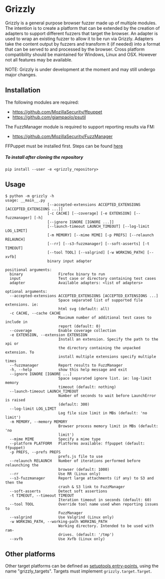 Grizzly
=======

Grizzly is a general purpose browser fuzzer made up of multiple modules.
The intention is to create a platform that can be extended by the creation of adapters to support
different fuzzers that target the browser.
An adapter is used to wrap an existing fuzzer to allow it to be run via Grizzly.
Adapters take the content output by fuzzers and transform it (if needed) into a format that can
be served to and processed by the browser.
Cross platform compatibility should be maintained for Windows, Linux and OSX.
However not all features may be available.

NOTE: Grizzly is under development at the moment and may still undergo major changes.

Installation
------------
The following modules are required:
* https://github.com/MozillaSecurity/ffpuppet
* https://github.com/giampaolo/psutil

The FuzzManager module is required to support reporting results via FM:
 * https://github.com/MozillaSecurity/FuzzManager

FFPuppet must be installed first. Steps can be found [here](https://github.com/MozillaSecurity/ffpuppet#installation)

##### To install after cloning the repository
    pip install --user -e <grizzly_repository>

Usage
-----
```
$ python -m grizzly -h
usage: __main__.py
                   [--accepted-extensions ACCEPTED_EXTENSIONS [ACCEPTED_EXTENSIONS ...]]
                   [-c CACHE] [--coverage] [-e EXTENSION] [--fuzzmanager] [-h]
                   [--ignore IGNORE [IGNORE ...]]
                   [--launch-timeout LAUNCH_TIMEOUT] [--log-limit LOG_LIMIT]
                   [-m MEMORY] [--mime MIME] [-p PREFS] [--relaunch RELAUNCH]
                   [--rr] [--s3-fuzzmanager] [--soft-asserts] [-t TIMEOUT]
                   [--tool TOOL] [--valgrind] [-w WORKING_PATH] [--xvfb]
                   binary input adapter

positional arguments:
  binary                Firefox binary to run
  input                 Test case or directory containing test cases
  adapter               Available adapters: <list of adapters>

optional arguments:
  --accepted-extensions ACCEPTED_EXTENSIONS [ACCEPTED_EXTENSIONS ...]
                        Space separated list of supported file extensions. ie:
                        html svg (default: all)
  -c CACHE, --cache CACHE
                        Maximum number of additional test cases to include in
                        report (default: 0)
  --coverage            Enable coverage collection
  -e EXTENSION, --extension EXTENSION
                        Install an extension. Specify the path to the xpi or
                        the directory containing the unpacked extension. To
                        install multiple extensions specify multiple times
  --fuzzmanager         Report results to FuzzManager
  -h, --help            show this help message and exit
  --ignore IGNORE [IGNORE ...]
                        Space separated ignore list. ie: log-limit memory
                        timeout (default: nothing)
  --launch-timeout LAUNCH_TIMEOUT
                        Number of seconds to wait before LaunchError is raised
                        (default: 300)
  --log-limit LOG_LIMIT
                        Log file size limit in MBs (default: 'no limit')
  -m MEMORY, --memory MEMORY
                        Browser process memory limit in MBs (default: 'no
                        limit')
  --mime MIME           Specify a mime type
  --platform PLATFORM   Platforms available: ffpuppet (default: ffpuppet)
  -p PREFS, --prefs PREFS
                        prefs.js file to use
  --relaunch RELAUNCH   Number of iterations performed before relaunching the
                        browser (default: 1000)
  --rr                  Use RR (Linux only)
  --s3-fuzzmanager      Report large attachments (if any) to S3 and then the
                        crash & S3 link to FuzzManager
  --soft-asserts        Detect soft assertions
  -t TIMEOUT, --timeout TIMEOUT
                        Iteration timeout in seconds (default: 60)
  --tool TOOL           Override tool name used when reporting issues to
                        FuzzManager
  --valgrind            Use Valgrind (Linux only)
  -w WORKING_PATH, --working-path WORKING_PATH
                        Working directory. Intended to be used with ram-
                        drives. (default: '/tmp')
  --xvfb                Use Xvfb (Linux only)
```

Other platforms
-------
Other target platforms can be defined as [setuptools entry-points](https://setuptools.readthedocs.io/en/latest/setuptools.html#dynamic-discovery-of-services-and-plugins),
using the name "grizzly_targets".  Targets must implement `grizzly.target.Target`.
